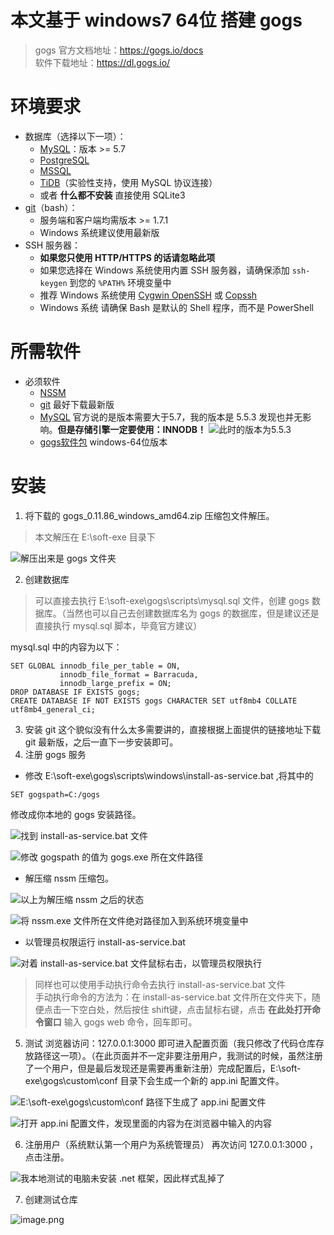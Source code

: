 # 本文基于 windows7 64位 搭建 gogs
> gogs 官方文档地址：https://gogs.io/docs    
软件下载地址：https://dl.gogs.io/

# 环境要求
*   数据库（选择以下一项）：
    *   [MySQL](http://dev.mysql.com/)：版本 >= 5.7
    *   [PostgreSQL](http://www.postgresql.org/)
    *   [MSSQL](https://en.wikipedia.org/wiki/Microsoft_SQL_Server)
    *   [TiDB](https://github.com/pingcap/tidb)（实验性支持，使用 MySQL 协议连接）
    *   或者 **什么都不安装** 直接使用 SQLite3
*   [git](http://git-scm.com/)（bash）：
    *   服务端和客户端均需版本 >= 1.7.1
    *   Windows 系统建议使用最新版
*   SSH 服务器：
    *   **如果您只使用 HTTP/HTTPS 的话请忽略此项**
    *   如果您选择在 Windows 系统使用内置 SSH 服务器，请确保添加 `ssh-keygen` 到您的 `%PATH%` 环境变量中
    *   推荐 Windows 系统使用 [Cygwin OpenSSH](http://docs.oracle.com/cd/E24628_01/install.121/e22624/preinstall_req_cygwin_ssh.htm) 或 [Copssh](https://www.itefix.net/copssh)
    *   Windows 系统 请确保 Bash 是默认的 Shell 程序，而不是 PowerShell

# 所需软件
* 必须软件
  * [NSSM](http://nssm.cc/download)
  * [git](https://git-scm.com/downloads)  最好下载最新版
  * [MySQL](https://dev.mysql.com/downloads/mysql/) 官方说的是版本需要大于5.7，我的版本是 5.5.3 发现也并无影响。**但是存储引擎一定要使用：INNODB！**
![此时的版本为5.5.3](https://upload-images.jianshu.io/upload_images/14623749-ef2d29505d1077d6.png?imageMogr2/auto-orient/strip%7CimageView2/2/w/1240)
  * [gogs软件包](https://dl.gogs.io/0.10.1/windows_amd64.zip) windows-64位版本

# 安装
1. 将下载的 gogs_0.11.86_windows_amd64.zip 压缩包文件解压。
> 本文解压在 E:\soft-exe 目录下

![解压出来是 gogs 文件夹](https://upload-images.jianshu.io/upload_images/14623749-90a40366e1de646b.png?imageMogr2/auto-orient/strip%7CimageView2/2/w/1240)

2. 创建数据库
> 可以直接去执行 E:\soft-exe\gogs\scripts\mysql.sql 文件，创建 gogs 数据库。（当然也可以自己去创建数据库名为 gogs 的数据库，但是建议还是直接执行 mysql.sql 脚本，毕竟官方建议）

mysql.sql 中的内容为以下：
```
SET GLOBAL innodb_file_per_table = ON,
           innodb_file_format = Barracuda,
           innodb_large_prefix = ON;
DROP DATABASE IF EXISTS gogs;
CREATE DATABASE IF NOT EXISTS gogs CHARACTER SET utf8mb4 COLLATE utf8mb4_general_ci;

```
3. 安装 git 
这个貌似没有什么太多需要讲的，直接根据上面提供的链接地址下载 git 最新版，之后一直下一步安装即可。
4. 注册 gogs 服务
  * 修改 E:\soft-exe\gogs\scripts\windows\install-as-service.bat ,将其中的
```
SET gogspath=C:/gogs
```
修改成你本地的 gogs 安装路径。

![找到 install-as-service.bat 文件](https://upload-images.jianshu.io/upload_images/14623749-8b353dd27ef518c9.png?imageMogr2/auto-orient/strip%7CimageView2/2/w/1240)

![修改 gogspath 的值为 gogs.exe 所在文件路径](https://upload-images.jianshu.io/upload_images/14623749-9a7e1d01a357ff69.png?imageMogr2/auto-orient/strip%7CimageView2/2/w/1240)

* 解压缩 nssm 压缩包。

![ 以上为解压缩 nssm 之后的状态](https://upload-images.jianshu.io/upload_images/14623749-85a99004000632e8.png?imageMogr2/auto-orient/strip%7CimageView2/2/w/1240)

![将 nssm.exe 文件所在文件绝对路径加入到系统环境变量中](https://upload-images.jianshu.io/upload_images/14623749-eefbd6e6aee7c319.png?imageMogr2/auto-orient/strip%7CimageView2/2/w/1240)

* 以管理员权限运行  install-as-service.bat 

![对着 install-as-service.bat 文件鼠标右击，以管理员权限执行](https://upload-images.jianshu.io/upload_images/14623749-0ba62def3fe97198.png?imageMogr2/auto-orient/strip%7CimageView2/2/w/1240)

> 同样也可以使用手动执行命令去执行 install-as-service.bat 文件   
手动执行命令的方法为：在 install-as-service.bat 文件所在文件夹下，随便点击一下空白处，然后按住 shift键，点击鼠标右键，点击 **在此处打开命令窗口** 输入 gogs web 命令，回车即可。

5. 测试
浏览器访问：127.0.0.1:3000 即可进入配置页面（我只修改了代码仓库存放路径这一项）。（在此页面并不一定非要注册用户，我测试的时候，虽然注册了一个用户，但是最后发现还是需要再重新注册）完成配置后，E:\soft-exe\gogs\custom\conf 目录下会生成一个新的 app.ini 配置文件。

![E:\soft-exe\gogs\custom\conf 路径下生成了 app.ini 配置文件](https://upload-images.jianshu.io/upload_images/14623749-585db4ac286d6008.png?imageMogr2/auto-orient/strip%7CimageView2/2/w/1240)

![打开 app.ini 配置文件，发现里面的内容为在浏览器中输入的内容](https://upload-images.jianshu.io/upload_images/14623749-02ed41e662d49c21.png?imageMogr2/auto-orient/strip%7CimageView2/2/w/1240)

6. 注册用户（系统默认第一个用户为系统管理员）
再次访问 127.0.0.1:3000 ，点击注册。

![我本地测试的电脑未安装 .net 框架，因此样式乱掉了](https://upload-images.jianshu.io/upload_images/14623749-d80ab87d33fc9f1b.png?imageMogr2/auto-orient/strip%7CimageView2/2/w/1240)

7. 创建测试仓库

![image.png](https://upload-images.jianshu.io/upload_images/14623749-387e54229c30b0c9.png?imageMogr2/auto-orient/strip%7CimageView2/2/w/1240)



